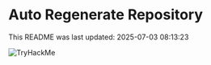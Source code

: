 # Auto Regenerate Repository

This README was last updated: 2025-07-03 08:13:23

 ![TryHackMe](https://tryhackme.com/badge/533634)